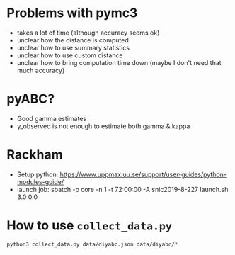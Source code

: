 # Problems with pymc3

* takes a lot of time (although accuracy seems ok)
* unclear how the distance is computed
* unclear how to use summary statistics
* unclear how to use custom distance
* unclear how to bring computation time down (maybe I don't need that much accuracy)

# pyABC?

* Good gamma estimates
* y_observed is not enough to estimate both gamma & kappa

# Rackham
* Setup python: https://www.uppmax.uu.se/support/user-guides/python-modules-guide/
* launch job: sbatch -p core -n 1 -t 72:00:00 -A snic2019-8-227 launch.sh 3.0 0.0

# How to use `collect_data.py`
```
python3 collect_data.py data/diyabc.json data/diyabc/*
```
